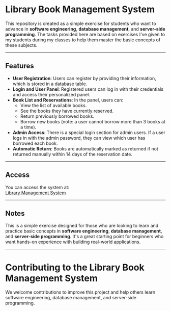 # Library Book Management System

This repository is created as a simple exercise for students who want to advance in **software engineering**, **database management**, and **server-side programming**. The tasks provided here are based on exercises I've given to my students during my classes to help them master the basic concepts of these subjects.

---

## Features

- **User Registration**: Users can register by providing their information, which is stored in a database table.
- **Login and User Panel**: Registered users can log in with their credentials and access their personalized panel.
- **Book List and Reservations**: In the panel, users can:
  - View the list of available books.
  - See the books they have currently reserved.
  - Return previously borrowed books.
  - Borrow new books (note: a user cannot borrow more than 3 books at a time).
- **Admin Access**: There is a special login section for admin users. If a user logs in with the admin password, they can view which user has borrowed each book.
- **Automatic Return**: Books are automatically marked as returned if not returned manually within 14 days of the reservation date.

---

## Access

You can access the system at:  
[Library Management System](https://bioinfcamptools.ir/LBMS)

---

## Notes

This is a simple exercise designed for those who are looking to learn and practice basic concepts in **software engineering**, **database management**, and **server-side programming**. It's a great starting point for beginners who want hands-on experience with building real-world applications.

---

# Contributing to the Library Book Management System

We welcome contributions to improve this project and help others learn software engineering, database management, and server-side programming.
